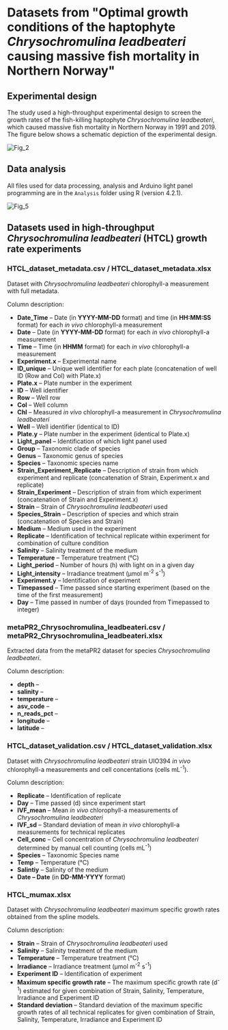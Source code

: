 # Datasets from "Optimal growth conditions of the haptophyte _Chrysochromulina leadbeateri_ causing massive fish mortality in Northern Norway" #




## Experimental design ##

The study used a high-throughput experimental design to screen the growth rates of the fish-killing haptophyte  _Chrysochromulina leadbeateri_, which caused massive fish mortality in Northern Norway in 1991 and 2019. The figure below shows a schematic depiction of the experimental design.

![Fig_2](https://github.com/Mr-Mathias-F/Chrysochromulina-leadbeateri-growth-rates/assets/74455376/ef3eca8c-c58d-4b80-b892-6dc4e201dd15)


## Data analysis ##

All files used for data processing, analysis and Arduino light panel programming are in the `Analysis` folder using R (version 4.2.1).

![Fig_5](https://github.com/Mr-Mathias-F/Chrysochromulina-leadbeateri-growth-rates/assets/74455376/a3bea697-2081-418b-a58f-aa1c22694da8)


## Datasets used in high-throughput _Chrysochromulina leadbeateri_ (HTCL) growth rate experiments ##

### **HTCL_dataset_metadata.csv** / **HTCL_dataset_metadata.xlsx** ###

Dataset with _Chrysochromulina leadbeateri_ chlorophyll-a measurement with full metadata.

Column description:

* **Date_Time** – Date (in **YYYY-MM-DD** format) and time (in **HH:MM:SS** format) for each _in vivo_ chlorophyll-a measurement
* **Date** – Date (in **YYYY-MM-DD** format) for each _in vivo_ chlorophyll-a measurement
* **Time** – Time (in **HHMM** format) for each _in vivo_ chlorophyll-a measurement
* **Experiment.x** – Experimental name
* **ID_unique**	– Unique well identifier for each plate (concatenation of well ID (Row and Col) with Plate.x)
* **Plate.x** –	Plate number in the experiment
* **ID** – Well identifier
* **Row** –	Well row
* **Col** –	Well column
* **Chl** – Measured _in vivo_ chlorophyll-a measurement in _Chrysochromulina leadbeateri_
* **Well** – Well identifier (identical to ID)
* **Plate.y** –	Plate number in the experiment (identical to Plate.x)
* **Light_panel** –	Identification of which light panel used	
* **Group**	– Taxonomic clade of species
* **Genus**	– Taxonomic genus of species
* **Species** –	Taxonomic species name
* **Strain_Experiment_Replicate** – Description of strain from which experiment and replicate (concatenation of Strain, Experiment.x and replicate)
* **Strain_Experiment** – Description of strain from which experiment (concatenation of Strain and Experiment.x)
* **Strain** – Strain of _Chrysochromulina leadbeateri_ used
* **Species_Strain** – Description of species and which strain (concatenation of Species and Strain)
* **Medium** – Medium used in the experiment	
* **Replicate**	– Identification of technical replicate within experiment for combination of culture condition
* **Salinity** – Salinity treatment of the medium
* **Temperature** –	Temperature treatment (°C)
* **Light_period** – Number of hours (h) with light on in a given day
* **Light_intensity** – Irradiance treatment (µmol m<sup>-2</sup> s<sup>-1</sup>)
* **Experiment.y** – Identification of experiment
* **Timepassed** – Time passed since starting experiment (based on the time of the first measurement)
* **Day** –	Time passed in number of days (rounded from Timepassed to integer)

### **metaPR2_Chrysochromulina_leadbeateri.csv** / **metaPR2_Chrysochromulina_leadbeateri.xlsx** ###

Extracted data from the metaPR2 dataset for species _Chrysochromulina leadbeateri_.

Column description:

* **depth** –
* **salinity** –
* **temperature** –
* **asv_code** –
* **n_reads_pct** –
* **longitude** –
* **latitude** –

### **HTCL_dataset_validation.csv** / **HTCL_dataset_validation.xlsx** ###

Dataset with _Chrysochromulina leadbeateri_ strain UIO394 _in vivo_ chlorophyll-a measurements and cell concentations (cells mL<sup>-1</sup>).

Column description:

* **Replicate** – Identification of replicate
* **Day** – Time passed (d) since experiment start
* **IVF_mean** – Mean _in vivo_ chlorophyll-a measurements of _Chrysochromulina leadbeateri_
* **IVF_sd** – Standard deviation of  mean _in vivo_ chlorophyll-a measurements for technical replicates
* **Cell_conc** – Cell concentration of _Chrysochromulina leadbeateri_ determined by manual cell counting (cells mL<sup>-1</sup>)
* **Species** – Taxonomic Species name
* **Temp** – Temperature (°C)
* **Salintiy** – Salinity of the medium
* **Date – Date** (in **DD-MM-YYYY** format)

### **HTCL_mumax.xlsx** ###

Dataset with _Chrysochromulina leadbeateri_ maximum specific growth rates obtained from the spline models.

Column description:

* **Strain** – Strain of _Chrysochromulina leadbeateri_ used
* **Salinity** – Salinity treatment of the medium
* **Temperature** – Temperature treatment (°C)
* **Irradiance** – Irradiance treatment (µmol m<sup>-2</sup> s<sup>-1</sup>)
* **Experiment ID** – Identification of experiment
* **Maximum specific growth rate** – The maximum specific growth rate (d<sup>-1</sup>) estimated for given combination of Strain, Salinity, Temperature, Irradiance and Experiment ID
* **Standard deviation** – Standard deviation of the maximum specific growth rates of all technical replicates for given combination of Strain, Salinity, Temperature, Irradiance and Experiment ID

